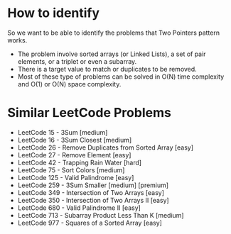 # How to identify
So we want to be able to identify the problems that Two Pointers pattern works.

- The problem involve sorted arrays (or Linked Lists), a set of pair elements, or a triplet or even a subarray.
- There is a target value to match or duplicates to be removed.
- Most of these type of problems can be solved in O(N) time complexity and O(1) or O(N) space complexity.

# Similar LeetCode Problems
- LeetCode 15 - 3Sum [medium]
- LeetCode 16 - 3Sum Closest [medium]
- LeetCode 26 - Remove Duplicates from Sorted Array [easy]
- LeetCode 27 - Remove Element [easy]
- LeetCode 42 - Trapping Rain Water [hard]
- LeetCode 75 - Sort Colors [medium]
- LeetCode 125 - Valid Palindrome [easy]
- LeetCode 259 - 3Sum Smaller [medium] [premium]
- LeetCode 349 - Intersection of Two Arrays [easy]
- LeetCode 350 - Intersection of Two Arrays II [easy]
- LeetCode 680 - Valid Palindrome II [easy]
- LeetCode 713 - Subarray Product Less Than K [medium]
- LeetCode 977 - Squares of a Sorted Array [easy]